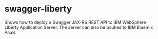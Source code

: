 swagger-liberty
===============

Shows how to deploy a Swagger JAX-RS REST API to IBM WebSphere Liberty Application Server. The server can also be psuhed to IBM Bluemix PaaS.
